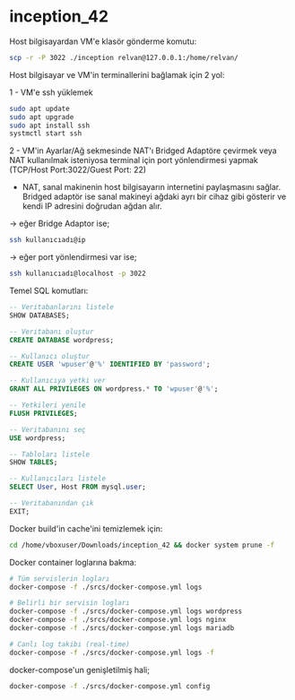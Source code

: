 # inception_42

Host bilgisayardan VM'e klasör gönderme komutu:

```bash
scp -r -P 3022 ./inception relvan@127.0.0.1:/home/relvan/
```

Host bilgisayar ve VM'in terminallerini bağlamak için 2 yol:

1 - VM'e ssh yüklemek
```bash
sudo apt update
sudo apt upgrade
sudo apt install ssh
systmctl start ssh
```

2 - VM'in Ayarlar/Ağ sekmesinde NAT'ı Bridged Adaptöre çevirmek veya NAT kullanılmak isteniyosa terminal için port yönlendirmesi yapmak (TCP/Host Port:3022/Guest Port: 22)
+ NAT, sanal makinenin host bilgisayarın internetini paylaşmasını sağlar. Bridged adaptör ise sanal makineyi ağdaki ayrı bir cihaz gibi gösterir ve kendi IP adresini doğrudan ağdan alır.

-> eğer Bridge Adaptor ise;

```bash
ssh kullanıcıadı@ip
```

-> eğer port yönlendirmesi var ise;

```bash
ssh kullanıcıadı@localhost -p 3022
```

Temel SQL komutları:

```sql
-- Veritabanlarını listele
SHOW DATABASES;

-- Veritabanı oluştur
CREATE DATABASE wordpress;

-- Kullanıcı oluştur
CREATE USER 'wpuser'@'%' IDENTIFIED BY 'password';

-- Kullanıcıya yetki ver
GRANT ALL PRIVILEGES ON wordpress.* TO 'wpuser'@'%';

-- Yetkileri yenile
FLUSH PRIVILEGES;

-- Veritabanını seç
USE wordpress;

-- Tabloları listele
SHOW TABLES;

-- Kullanıcıları listele
SELECT User, Host FROM mysql.user;

-- Veritabanından çık
EXIT;
```
Docker build'in cache'ini temizlemek için:

```bash
cd /home/vboxuser/Downloads/inception_42 && docker system prune -f
```

Docker container loglarına bakma:

```bash
# Tüm servislerin logları
docker-compose -f ./srcs/docker-compose.yml logs

# Belirli bir servisin logları
docker-compose -f ./srcs/docker-compose.yml logs wordpress
docker-compose -f ./srcs/docker-compose.yml logs nginx
docker-compose -f ./srcs/docker-compose.yml logs mariadb

# Canlı log takibi (real-time)
docker-compose -f ./srcs/docker-compose.yml logs -f
```

docker-compose'un genişletilmiş hali;

```bash
docker-compose -f ./srcs/docker-compose.yml config
```
